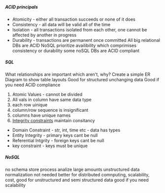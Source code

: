 ##### ACID principals
* Atomicity - either all transaction succeeds or none of it does
* Consistency - all data will be valid all of the time 
* Isolation - all transactions isolated from each other, one cannot be affected by another in progress
* Durability - transactions are permanent once committed
All big relational DBs are ACID
NoSQL prioritize availibility which comprimises consistency or durability
some noSQL DBs are ACID compliant

##### SQL
What relationships are important which aren't, why?
Create a simple ER Diagram to show table layouts
Good for structured unchanging data
Good if you need ACID compliance
1. Atomic Values - cannot be divided
2. All vals in column have same data type
3. each row uinique
4. column/row sequence is insignificant
5. columns have unique names
6. [Integrity constraints](https://www.javatpoint.com/dbms-integrity-constraints) maintain consitancy
* Domain Constraint - str, int, time etc - data has types
* Entity Integrity - primary keys cant be null
* Referential Intgrity - foreign keys cant be null
* key constraint - keys must be unique
##### NoSQL
no schema
store process analize large amounts unstructured data
normalization not needed
better for distributed comnputing, scalability, cost, 
good for unstructured and semi structured data
good if you need scalability
